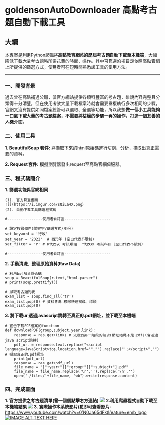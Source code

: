 # goldensonAutoDownloader 高點考古題自動下載工具

## 大綱
本專案是利用Python爬蟲將**高點教育網站的歷屆考古題自動下載至本機端**，大幅降低下載大量考古題時所需花費的時間、操作。其中可篩選的項目是依照高點官網上所提供的篩選方式，使用者可在短時間熟悉該工具的使用方法。
  
---
### 一、開發背景
過去曾在高點補過公職，其官方網站提供各類科豐富的考古題，雖說內容完整且分類得十分清楚，但在使用者欲大量下載檔案時就會需要重複執行多次相同的步驟，官網又沒有提供如同檔案總管可以選取、全選等功能，所以我想**做一個小工具能夠一口氣下載大量的考古題檔案，不需要將枯燥的步驟一再的操作，打造一個友善的人機介面**。
### 二、使用工具
**1. BeautifulSoup 套件:** 將擷取下來的html原始碼進行切割、分析，擷取出真正需要的資料。

**2. Request 套件:** 模擬瀏覽器發出request至高點官網伺服器。

### 三、程式碼簡介
**1. 篩選功能與官網相同**

    (1). 官方篩選畫面 
    ![](https://i.imgur.com/sQiLa4X.png)
    (2). 自動下載工具篩選程式碼

``` python=
#----------------使用者自訂區---------------------

# 設定搜尋條件(關鍵字/篩選方式/年份)
set_keyword = '行政'
set_year = '2022'  # 西元年 (空白代表不限制)
set_filter = 'P' # D代表以 考試類組  P代表以 考試科目 (空白代表不限制)

#----------------使用者自訂區---------------------
```
    
**2. 手動清洗、整理原始資料(Raw Data)**
``` python=
# 利用bs4解析原始碼
soup = BeautifulSoup(r.text,"html.parser")
# print(soup.prettify())

# 擷取考古題列表
exam_list = soup.find_all('tr') 
exam_list.pop(0) # 資料清洗 移除快速搜尋、標頭
exam_list.pop(0)
``` 

**3. 將下載url透過javascript跳轉至真正的.pdf網址，並下載至本機端**
``` python=
# 宣告下載PDF檔案的function
def downloadPDF(group,subject,year,link):
    response = res.get(link) # 先發出第一階段的請求(網址結尾不是.pdf)(會透過java script跳轉)
    pdf_url = response.text.replace("<script language=JavaScript>top.location.href='","").replace("';</script>","") # 擷取真正的.pdf網址
    print(pdf_url)
    response = res.get(pdf_url)
    file_name = "["+year+"]["+group+"]["+subject+"].pdf"
    file_name = file_name.replace('\r','').replace('\n','')
    open('./files/'+file_name, "wb").write(response.content)
```


### 四、完成畫面 
**1. 官方提供之考古題清單(需一個個點擊右方連結)** 
![](https://i.imgur.com/uaYAG8d.png)
**2.利用爬蟲程式自動下載至本機端結果**
![](https://i.imgur.com/wkAMdQj.png)
**3. 實際操作本系統影片(點即可查看影片)**
https://www.youtube.com/watch?v=0fN0Ja65dFk&feature=emb_logo
[![IMAGE ALT TEXT HERE](https://img.youtube.com/vi/0fN0Ja65dFk/0.jpg)](https://www.youtube.com/watch?v=0fN0Ja65dFk)
 



 
